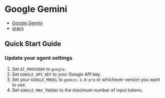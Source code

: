 # Google Gemini

- [Google Gemini](https://cloud.google.com/vertex-ai/generative-ai/docs/model-reference/gemini)
- [gravy](https://github.com/magomingus/gravy)

## Quick Start Guide

### Update your agent settings

1. Set `AI_PROVIDER` to `google`.
2. Set `GOOGLE_API_KEY` to your Google API key.
3. Set your `GOOGLE_MODEL` to `gemini-1.0-pro` or whichever version you want to use.
4. Set `GOOGLE_MAX_TOKENS` to the maximum number of input tokens.
